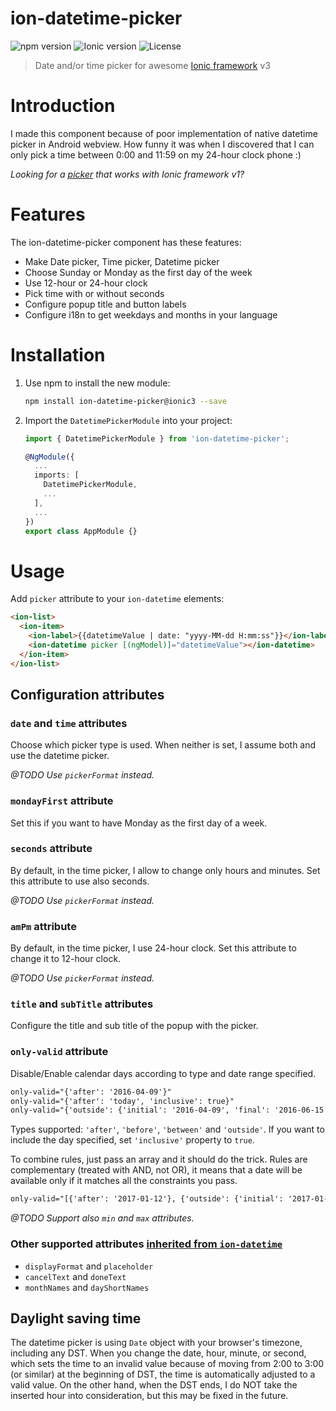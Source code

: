 # ion-datetime-picker
![npm version](https://img.shields.io/npm/v/ion-datetime-picker/ionic3.svg?style=flat-square)
![Ionic version](https://img.shields.io/badge/ionic-3.0.1%20%7C%7C%203.1.0%20%7C%7C%203.1.1-yellow.svg?style=flat-square)
![License](https://img.shields.io/github/license/katemihalikova/ion-datetime-picker.svg?style=flat-square)

> Date and/or time picker for awesome [Ionic framework](https://ionicframework.com/) v3

# Introduction

I made this component because of poor implementation of native datetime picker in Android webview. How funny it was when I discovered that I can only pick a time between 0:00 and 11:59 on my 24-hour clock phone :)

*Looking for a [picker](https://github.com/katemihalikova/ion-datetime-picker) that works with Ionic framework v1?*

# Features

The ion-datetime-picker component has these features:
- Make Date picker, Time picker, Datetime picker
- Choose Sunday or Monday as the first day of the week
- Use 12-hour or 24-hour clock
- Pick time with or without seconds
- Configure popup title and button labels
- Configure i18n to get weekdays and months in your language

<!--
# Demo

Demo app is available - enter code `8d75a0ec` into [Ionic View](http://view.ionic.io/).
Live demo is available on [Codepen](http://codepen.io/katemihalikova/full/dYvjzP/).

# Screenshots

<img src="/../screenshots/date.png?raw=true" alt="Date picker" width="239">
<img src="/../screenshots/time.png?raw=true" alt="Time picker" width="239">
<img src="/../screenshots/datetime.png?raw=true" alt="Datetime picker" width="239">
-->

# Installation

1. Use npm to install the new module:

    ```bash
    npm install ion-datetime-picker@ionic3 --save
    ```

2. Import the `DatetimePickerModule` into your project:

    ```typescript
    import { DatetimePickerModule } from 'ion-datetime-picker';

    @NgModule({
      ...
      imports: [
        DatetimePickerModule,
        ...
      ],
      ...
    })
    export class AppModule {}
    
    ```

# Usage

Add `picker` attribute to your `ion-datetime` elements:

```html
<ion-list>
  <ion-item>
    <ion-label>{{datetimeValue | date: "yyyy-MM-dd H:mm:ss"}}</ion-label>
    <ion-datetime picker [(ngModel)]="datetimeValue"></ion-datetime>
  </ion-item>
</ion-list>
```

## Configuration attributes

### `date` and `time` attributes

Choose which picker type is used. When neither is set, I assume both and use the datetime picker.

*@TODO Use `pickerFormat` instead.*

### `mondayFirst` attribute

Set this if you want to have Monday as the first day of a week.

### `seconds` attribute

By default, in the time picker, I allow to change only hours and minutes. Set this attribute to use also seconds.

*@TODO Use `pickerFormat` instead.*

### `amPm` attribute

By default, in the time picker, I use 24-hour clock. Set this attribute to change it to 12-hour clock.

*@TODO Use `pickerFormat` instead.*

### `title` and `subTitle` attributes

Configure the title and sub title of the popup with the picker.

### `only-valid` attribute

Disable/Enable calendar days according to type and date range specified.

```html
only-valid="{'after': '2016-04-09'}"
only-valid="{'after': 'today', 'inclusive': true}"
only-valid="{'outside': {'initial': '2016-04-09', 'final': '2016-06-15'}, 'inclusive': true}"
```

Types supported: `'after'`, `'before'`, `'between'` and `'outside'`. If you want to include the day specified, set `'inclusive'` property to `true`.

To combine rules, just pass an array and it should do the trick. Rules are complementary (treated with AND, not OR), it means that a date will be available only if it matches all the constraints you pass.

```html
only-valid="[{'after': '2017-01-12'}, {'outside': {'initial': '2017-01-19', 'final': '2017-01-29'}}, {'outside': {'initial': '2017-02-19', 'final': '2017-02-29'}}]"
```

*@TODO Support also `min` and `max` attributes.*

### Other supported attributes [inherited from `ion-datetime`](https://ionicframework.com/docs/api/components/datetime/DateTime/#input-properties)

- `displayFormat` and `placeholder`
- `cancelText` and `doneText`
- `monthNames` and `dayShortNames`

## Daylight saving time

The datetime picker is using `Date` object with your browser's timezone, including any DST. When you change the date, hour, minute, or second, which sets the time to an invalid value because of moving from 2:00 to 3:00 (or similar) at the beginning of DST, the time is automatically adjusted to a valid value. On the other hand, when the DST ends, I do NOT take the inserted hour into consideration, but this may be fixed in the future.
